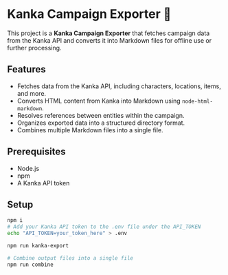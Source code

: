 # Kanka Campaign Exporter 🚀

This project is a **Kanka Campaign Exporter** that fetches campaign data from the Kanka API and converts it into 
Markdown files for offline use or further processing.

## Features

- Fetches data from the Kanka API, including characters, locations, items, and more.
- Converts HTML content from Kanka into Markdown using `node-html-markdown`.
- Resolves references between entities within the campaign.
- Organizes exported data into a structured directory format.
- Combines multiple Markdown files into a single file.

## Prerequisites

- Node.js
- npm
- A Kanka API token

## Setup

```bash
npm i
# Add your Kanka API token to the .env file under the API_TOKEN
echo "API_TOKEN=your_token_here" > .env

npm run kanka-export

# Combine output files into a single file
npm run combine
```

